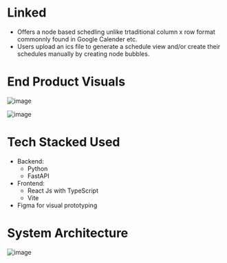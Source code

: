 # Linked
- Offers a node based schedling unlike trtaditional column x row format commonnly found in Google Calender etc.
- Users upload an ics file to generate a schedule view and/or create their schedules manually by creating node bubbles.

# End Product Visuals
![image](https://github.com/user-attachments/assets/aab0a352-873f-4c61-a9bc-d2ca9cd934d0)

![image](https://github.com/user-attachments/assets/11bcc265-cf54-4885-92d1-f78ca1e6797e)


# Tech Stacked Used
- Backend:
    - Python
    - FastAPI
- Frontend:
    - React Js with TypeScript
    - Vite
- Figma for visual prototyping


# System Architecture
![image](https://github.com/user-attachments/assets/44f0e030-31b0-46c2-b2cd-43382e307c62)

